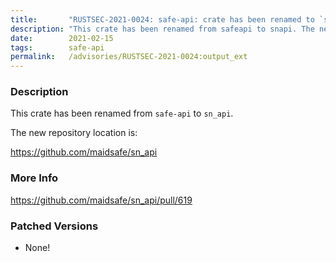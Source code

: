 ```yaml
---
title:       "RUSTSEC-2021-0024: safe-api: crate has been renamed to `sn_api`"
description: "This crate has been renamed from safeapi to snapi. The new repository location is httpsgithub.commaidsafesnapi"
date:        2021-02-15
tags:        safe-api
permalink:   /advisories/RUSTSEC-2021-0024:output_ext
---
```


### Description

This crate has been renamed from `safe-api` to `sn_api`.

The new repository location is:

<https://github.com/maidsafe/sn_api>

### More Info

<https://github.com/maidsafe/sn_api/pull/619>

### Patched Versions

- None!

